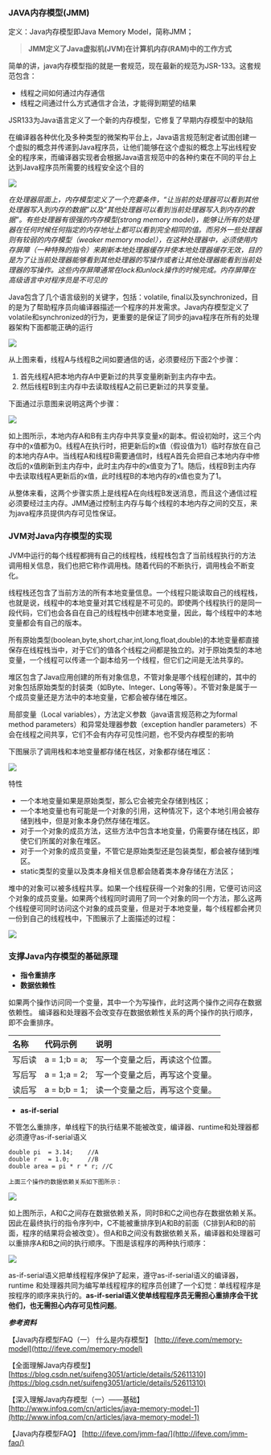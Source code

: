 ### JAVA内存模型\(JMM\)

定义：Java内存模型即Java Memory Model，简称JMM；

> **JMM定义了Java虚拟机\(JVM\)在计算机内存\(RAM\)中的工作方式**

简单的讲，java内存模型指的就是一套规范，现在最新的规范为JSR-133。这套规范包含：

* 线程之间如何通过内存通信
* 线程之间通过什么方式通信才合法，才能得到期望的结果

JSR133为Java语言定义了一个新的内存模型，它修复了早期内存模型中的缺陷

在编译器各种优化及多种类型的微架构平台上，Java语言规范制定者试图创建一个虚拟的概念并传递到Java程序员，让他们能够在这个虚拟的概念上写出线程安全的程序来，而编译器实现者会根据Java语言规范中的各种约束在不同的平台上达到Java程序员所需要的线程安全这个目的

![](/assets/20180613095708001.png)

_在处理器层面上，内存模型定义了一个充要条件，“让当前的处理器可以看到其他处理器写入到内存的数据”以及“其他处理器可以看到当前处理器写入到内存的数据”。有些处理器有很强的内存模型\(strong memory model\)，能够让所有的处理器在任何时候任何指定的内存地址上都可以看到完全相同的值。而另外一些处理器则有较弱的内存模型（weaker memory model），在这种处理器中，必须使用内存屏障（一种特殊的指令）来刷新本地处理器缓存并使本地处理器缓存无效，目的是为了让当前处理器能够看到其他处理器的写操作或者让其他处理器能看到当前处理器的写操作。这些内存屏障通常在lock和unlock操作的时候完成。内存屏障在高级语言中对程序员是不可见的_

Java包含了几个语言级别的关键字，包括：volatile, final以及synchronized，目的是为了帮助程序员向编译器描述一个程序的并发需求。Java内存模型定义了volatile和synchronized的行为，更重要的是保证了同步的java程序在所有的处理器架构下面都能正确的运行

![](/assets/20180413163825001.png)

从上图来看，线程A与线程B之间如要通信的话，必须要经历下面2个步骤：

1. 首先线程A把本地内存A中更新过的共享变量刷新到主内存中去。
2. 然后线程B到主内存中去读取线程A之前已更新过的共享变量。

下面通过示意图来说明这两个步骤：

![](/assets/20180413163905001.png)

如上图所示，本地内存A和B有主内存中共享变量x的副本。假设初始时，这三个内存中的x值都为0。线程A在执行时，把更新后的x值（假设值为1）临时存放在自己的本地内存A中。当线程A和线程B需要通信时，线程A首先会把自己本地内存中修改后的x值刷新到主内存中，此时主内存中的x值变为了1。随后，线程B到主内存中去读取线程A更新后的x值，此时线程B的本地内存的x值也变为了1。

从整体来看，这两个步骤实质上是线程A在向线程B发送消息，而且这个通信过程必须要经过主内存。JMM通过控制主内存与每个线程的本地内存之间的交互，来为java程序员提供内存可见性保证。

### JVM对Java内存模型的实现

JVM中运行的每个线程都拥有自己的线程栈，线程栈包含了当前线程执行的方法调用相关信息，我们也把它称作调用栈。随着代码的不断执行，调用栈会不断变化。

线程栈还包含了当前方法的所有本地变量信息。一个线程只能读取自己的线程栈，也就是说，线程中的本地变量对其它线程是不可见的。即使两个线程执行的是同一段代码，它们也会各自在自己的线程栈中创建本地变量，因此，每个线程中的本地变量都会有自己的版本。

所有原始类型\(boolean,byte,short,char,int,long,float,double\)的本地变量都直接保存在线程栈当中，对于它们的值各个线程之间都是独立的。对于原始类型的本地变量，一个线程可以传递一个副本给另一个线程，但它们之间是无法共享的。

堆区包含了Java应用创建的所有对象信息，不管对象是哪个线程创建的，其中的对象包括原始类型的封装类（如Byte、Integer、Long等等）。不管对象是属于一个成员变量还是方法中的本地变量，它都会被存储在堆区。

局部变量（Local variables），方法定义参数（java语言规范称之为formal method parameters）和异常处理器参数（exception handler parameters）不会在线程之间共享，它们不会有内存可见性问题，也不受内存模型的影响

下图展示了调用栈和本地变量都存储在栈区，对象都存储在堆区：

![](/assets/20180413164322001.png)

特性

* 一个本地变量如果是原始类型，那么它会被完全存储到栈区；
* 一个本地变量也有可能是一个对象的引用，这种情况下，这个本地引用会被存储到栈中，但是对象本身仍然存储在堆区。
* 对于一个对象的成员方法，这些方法中包含本地变量，仍需要存储在栈区，即使它们所属的对象在堆区。
* 对于一个对象的成员变量，不管它是原始类型还是包装类型，都会被存储到堆区。
* static类型的变量以及类本身相关信息都会随着类本身存储在方法区；

堆中的对象可以被多线程共享。如果一个线程获得一个对象的引用，它便可访问这个对象的成员变量。如果两个线程同时调用了同一个对象的同一个方法，那么这两个线程便可同时访问这个对象的成员变量，但是对于本地变量，每个线程都会拷贝一份到自己的线程栈中，下图展示了上面描述的过程：

![](/assets/20180413164636001.png)

### 支撑Java内存模型的基础原理

* **指令重排序**
* **数据依赖性**

如果两个操作访问同一个变量，其中一个为写操作，此时这两个操作之间存在数据依赖性。 编译器和处理器不会改变存在数据依赖性关系的两个操作的执行顺序，即不会重排序。

| 名称 | 代码示例 | 说明 |
| :--- | :--- | :--- |
| 写后读 | a = 1;b = a; | 写一个变量之后，再读这个位置。 |
| 写后写 | a = 1;a = 2; | 写一个变量之后，再写这个变量。 |
| 读后写 | a = b;b = 1; | 读一个变量之后，再写这个变量。 |

* **as-if-serial**

不管怎么重排序，单线程下的执行结果不能被改变，编译器、runtime和处理器都必须遵守as-if-serial语义

```
double pi  = 3.14;    //A  
double r   = 1.0;     //B  
double area = pi * r * r; //C
```

```
上面三个操作的数据依赖关系如下图所示：
```

![](http://img.my.csdn.net/uploads/201302/06/1360143739_6151.png)

如上图所示，A和C之间存在数据依赖关系，同时B和C之间也存在数据依赖关系。因此在最终执行的指令序列中，C不能被重排序到A和B的前面（C排到A和B的前面，程序的结果将会被改变）。但A和B之间没有数据依赖关系，编译器和处理器可以重排序A和B之间的执行顺序。下图是该程序的两种执行顺序：

![](http://img.my.csdn.net/uploads/201302/06/1360143751_3794.png)

as-if-serial语义把单线程程序保护了起来，遵守as-if-serial语义的编译器，runtime 和处理器共同为编写单线程程序的程序员创建了一个幻觉：单线程程序是按程序的顺序来执行的。**as-if-serial语义使单线程程序员无需担心重排序会干扰他们，也无需担心内存可见性问题**。

_**参考资料**_

【Java内存模型FAQ（一） 什么是内存模型】  [http://ifeve.com/memory-model](http://ifeve.com/memory-model)

【全面理解Java内存模型】[https://blog.csdn.net/suifeng3051/article/details/52611310](https://blog.csdn.net/suifeng3051/article/details/52611310)

【深入理解Java内存模型（一）——基础】 [http://www.infoq.com/cn/articles/java-memory-model-1](http://www.infoq.com/cn/articles/java-memory-model-1)

【Java内存模型FAQ】 [http://ifeve.com/jmm-faq/](http://ifeve.com/jmm-faq/)

